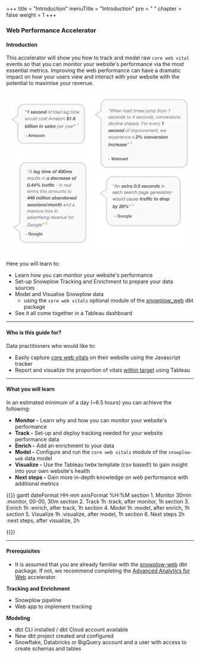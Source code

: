+++
title = "Introduction"
menuTitle = "Introduction"
pre = "<i class='fas fa-rocket'></i> "
chapter = false
weight = 1
+++

### Web Performance Accelerator

#### Introduction

This accelerator will show you how to track and model raw `core web vital` events so that you can monitor your website's performance via the most essential metrics. Improving the web performance can have a dramatic impact on how your users view and interact with your website with the potential to maximise your revenue.

!['Potential impact'](images/impact.png?height=30pc)

Here you will learn to:

- Learn how you can monitor your website's performance
- Set-up Snowplow Tracking and Enrichment to prepare your data sources
- Model and Visualise Snowplow data
    - using the `core web vitals` optional module of the [snowplow_web](https://hub.getdbt.com/snowplow/snowplow_web/latest/) dbt package
- See it all come together in a Tableau dashboard
***

#### Who is this guide for?

Data practitioners who would like to:
- Easily capture [core web vitals](https://web.dev/vitals/) on their website using the Javascript tracker
- Report and visualize the proportion of vitals [within target](https://web.dev/vitals/#core-web-vitals) using Tableau

***

#### What you will learn

In an estimated minimum of a day (~6.5 hours) you can achieve the following:

- **Monitor -** Learn why and how you can monitor your website's performance
- **Track -** Set-up and deploy tracking needed for your website performance data
- **Enrich -** Add an enrichment to your data
- **Model -** Configure and run the `core web vitals` module of the `snowplow-web` data model
- **Visualize -** Use the Tableau twbx template (csv based!) to gain insight into your own website's health
- **Next steps -** Gain more in-depth knowledge on web performance with additional metrics


{{<mermaid>}}
gantt
dateFormat HH-mm
axisFormat %H:%M
section 1. Monitor
30min :monitor, 00-00, 30m
section 2. Track
1h :track, after monitor, 1h
section 3. Enrich
1h :enrich, after track, 1h
section 4. Model
1h :model, after enrich, 1h
section 5. Visualize
1h :visualize, after model, 1h
section 6. Next steps
2h :next steps, after visualize, 2h

{{</mermaid >}}

***

#### Prerequisites

- It is assumed that you are already familiar with the [snowplow-web](https://hub.getdbt.com/snowplow/snowplow_web/latest/) dbt package. If not, we recommend completing the [Advanced Analytics for Web](https://docs.snowplow.io/accelerators/web) accelerator.

**Tracking and Enrichment**
- Snowplow pipeline
- Web app to implement tracking

**Modeling**
- dbt CLI installed / dbt Cloud account available
- New dbt project created and configured
- Snowflake, Databricks or BigQuery account and a user with access to create schemas and tables

